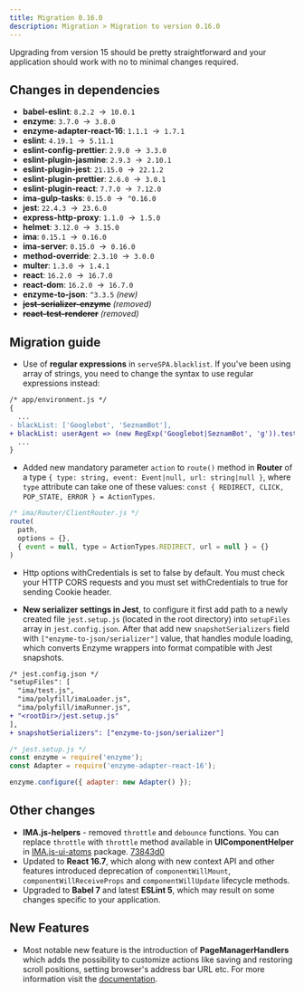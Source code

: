 ```yaml
---
title: Migration 0.16.0
description: Migration > Migration to version 0.16.0
---
```


Upgrading from version 15 should be pretty straightforward and your application should work with no to minimal changes required.

## Changes in dependencies
- **babel-eslint**: `8.2.2`&nbsp;&nbsp;→&nbsp;&nbsp;`10.0.1`
- **enzyme**: `3.7.0`&nbsp;&nbsp;→&nbsp;&nbsp;`3.8.0`
- **enzyme-adapter-react-16**: `1.1.1`&nbsp;&nbsp;→&nbsp;&nbsp;`1.7.1`
- **eslint**: `4.19.1`&nbsp;&nbsp;→&nbsp;&nbsp;`5.11.1`
- **eslint-config-prettier**: `2.9.0`&nbsp;&nbsp;→&nbsp;&nbsp;`3.3.0`
- **eslint-plugin-jasmine**: `2.9.3`&nbsp;&nbsp;→&nbsp;&nbsp;`2.10.1`
- **eslint-plugin-jest**: `21.15.0`&nbsp;&nbsp;→&nbsp;&nbsp;`22.1.2`
- **eslint-plugin-prettier**: `2.6.0`&nbsp;&nbsp;→&nbsp;&nbsp;`3.0.1`
- **eslint-plugin-react**: `7.7.0`&nbsp;&nbsp;→&nbsp;&nbsp;`7.12.0`
- **ima-gulp-tasks**: `0.15.0`&nbsp;&nbsp;→&nbsp;&nbsp;`^0.16.0`
- **jest**: `22.4.3`&nbsp;&nbsp;→&nbsp;&nbsp;`23.6.0`
- **express-http-proxy**: `1.1.0`&nbsp;&nbsp;→&nbsp;&nbsp;`1.5.0`
- **helmet**: `3.12.0`&nbsp;&nbsp;→&nbsp;&nbsp;`3.15.0`
- **ima**: `0.15.1`&nbsp;&nbsp;→&nbsp;&nbsp;`0.16.0`
- **ima-server**: `0.15.0`&nbsp;&nbsp;→&nbsp;&nbsp;`0.16.0`
- **method-override**: `2.3.10`&nbsp;&nbsp;→&nbsp;&nbsp;`3.0.0`
- **multer**: `1.3.0`&nbsp;&nbsp;→&nbsp;&nbsp;`1.4.1`
- **react**: `16.2.0`&nbsp;&nbsp;→&nbsp;&nbsp;`16.7.0`
- **react-dom**: `16.2.0`&nbsp;&nbsp;→&nbsp;&nbsp;`16.7.0`
- **enzyme-to-json**: `^3.3.5` *(new)*
- ~~**jest-serializer-enzyme**~~ *(removed)*
- ~~**react-test-renderer**~~ *(removed)*

## Migration guide
- Use of **regular expressions** in `serveSPA.blacklist`. If you've been using array of strings, you need to change the syntax to use regular expressions instead:

```diff
/* app/environment.js */
{
  ...
- blackList: ['Googlebot', 'SeznamBot'],
+ blackList: userAgent => (new RegExp('Googlebot|SeznamBot', 'g')).test(userAgent),
  ...
}
```

- Added new mandatory parameter `action` to `route()` method in **Router** of a type `{ type: string, event: Event|null, url: string|null }`, where `type` attribute can take one of these values: `const { REDIRECT, CLICK, POP_STATE, ERROR } = ActionTypes`.

```javascript
/* ima/Router/ClientRouter.js */
route(
  path,
  options = {},
  { event = null, type = ActionTypes.REDIRECT, url = null } = {}
)
```

- Http options withCredentials is set to false by default. You must check your HTTP CORS requests and you must set withCredentials to true for sending Cookie header.

- **New serializer settings in Jest**, to configure it first add path to a newly created file ``jest.setup.js`` (located in the root directory) into `setupFiles` array in ``jest.config.json``. After that add new `snapshotSerializers` field with `["enzyme-to-json/serializer"]` value, that handles module loading, which converts Enzyme wrappers into format compatible with Jest snapshots.

```diff
/* jest.config.json */
"setupFiles": [
  "ima/test.js",
  "ima/polyfill/imaLoader.js",
  "ima/polyfill/imaRunner.js",
+ "<rootDir>/jest.setup.js"
],
+ snapshotSerializers": ["enzyme-to-json/serializer"]
```

```javascript
/* jest.setup.js */
const enzyme = require('enzyme');
const Adapter = require('enzyme-adapter-react-16');

enzyme.configure({ adapter: new Adapter() });
```

## Other changes
- **IMA.js-helpers** - removed `throttle` and `debounce` functions. You can replace `throttle` with `throttle` method available in **UIComponentHelper** in [IMA.js-ui-atoms](https://github.com/seznam/IMA.js-ui-atoms/blob/master/src/Visibility.js#L91) package. [73843d0](https://github.com/seznam/IMA.js-helpers/commit/73843d03cd46e79b6d3bd2f03df71d74fe89466c)
- Updated to **React 16.7**, which along with new context API and other features introduced deprecation of `componentWillMount`, `componentWillReceiveProps` and `componentWillUpdate` lifecycle methods.
- Upgraded to **Babel 7** and latest **ESLint 5**, which may result on some changes specific to your application.


## New Features
- Most notable new feature is the introduction of **PageManagerHandlers** which adds the possibility to customize actions like saving and restoring scroll positions, setting browser's address bar URL etc. For more information visit the [documentation](/docs/page-manager#intervene-into-the-process).
